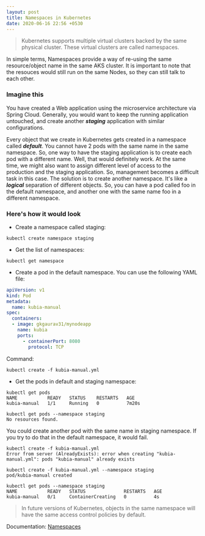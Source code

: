 ```yaml
---
layout: post
title: Namespaces in Kubernetes
date: 2020-06-16 22:56 +0530
---
```


> Kubernetes supports multiple virtual clusters backed by the same physical cluster. These virtual clusters are called namespaces.

In simple terms, Namespaces provide a way of re-using the same resource/object name in the same AKS cluster. It is important to note that the resouces would still run on the same Nodes, so they can still talk to each other.

### Imagine this

You have created a Web application using the microservice architecture via Spring Cloud. Generally, you would want to keep the running application untouched, and create another ***staging*** application with similar configurations.  

Every object that we create in Kubernetes gets created in a namespace called ***default***. You cannot have 2 pods with the same name in the same namespace. So, one way to have the staging application is to create each pod with a different name. Well, that would definitely work. At the same time, we might also want to assign different level of access to the production and the staging application. So, management becomes a difficult task in this case. The solution is to create another namespace. It's like a ***logical*** separation of different objects. So, you can have a pod called foo in the default namespace, and another one with the same name foo in a different namespace.

### Here's how it would look

- Create a namespace called staging:  

```kubectl
kubectl create namespace staging
```

- Get the list of namespaces:

```kubectl
kubectl get namespace
```

- Create a pod in the default namespace. You can use the following YAML file:

```yaml
apiVersion: v1
kind: Pod
metadata:
  name: kubia-manual
spec:
  containers:
  - image: gkgaurav31/mynodeapp
    name: kubia
    ports:
      - containerPort: 8080
        protocol: TCP

```

Command:

```kubectl
kubectl create -f kubia-manual.yml
```

- Get the pods in default and staging namespace:

```kubectl
kubectl get pods
NAME           READY   STATUS    RESTARTS   AGE
kubia-manual   1/1     Running   0          7m20s
```

```kubectl
kubectl get pods --namespace staging
No resources found.
```

You could create another pod with the same name in staging namespace. If you try to do that in the default namespace, it would fail.

```kubectl
kubectl create -f kubia-manual.yml
Error from server (AlreadyExists): error when creating "kubia-manual.yml": pods "kubia-manual" already exists
```

```kubectl
kubectl create -f kubia-manual.yml --namespace staging
pod/kubia-manual created

kubectl get pods --namespace staging
NAME           READY   STATUS              RESTARTS   AGE
kubia-manual   0/1     ContainerCreating   0          4s
```

> In future versions of Kubernetes, objects in the same namespace will have the same access control policies by default.

Documentation: [Namespaces](https://kubernetes.io/docs/concepts/overview/working-with-objects/namespaces/)
